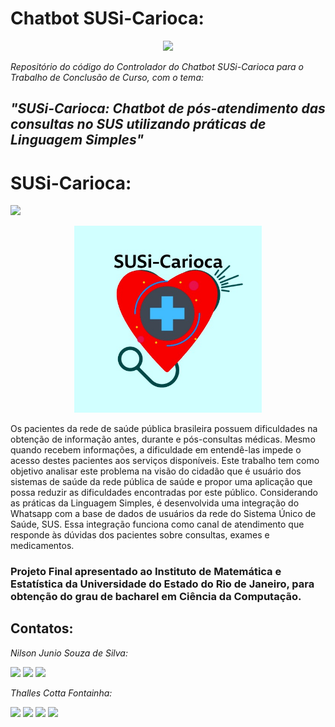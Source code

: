 # **Chatbot SUSi-Carioca**: 

<p align="center">
<img src="https://www.uerj.br/wp-content/uploads/2017/09/logo_uerj_pb.jpg" width="250"/>

*Repositório do código do Controlador do Chatbot SUSi-Carioca para o Trabalho de Conclusão de Curso, com o tema:*

## *"SUSi-Carioca: Chatbot de pós-atendimento das consultas no SUS utilizando práticas de Linguagem Simples"*

# **SUSi-Carioca:**
<a href="https://wa.me/5521983617532" target="_blank"><img src="https://img.shields.io/badge/WhatsApp-25D366?style=for-the-badge&logo=whatsapp&logoColor=white" target="_blank"></a>

<p align="center">
<img src="logo.jpeg" width="300"/>
   
Os pacientes da rede de saúde pública brasileira possuem dificuldades na obtenção de informação antes, durante e pós-consultas médicas. Mesmo quando recebem informações, a dificuldade em entendê-las impede o acesso destes pacientes aos serviços disponíveis. Este trabalho tem como objetivo analisar este problema na visão do cidadão que é usuário dos sistemas de saúde da rede pública de saúde e propor uma aplicação que possa reduzir as dificuldades encontradas por este público. Considerando as práticas da Linguagem Simples, é desenvolvida uma integração do Whatsapp com a base de dados de usuários da rede do Sistema Único de Saúde, SUS. Essa integração funciona como canal de atendimento que responde às dúvidas dos pacientes sobre consultas, exames e medicamentos.


### Projeto Final apresentado ao Instituto de Matemática e Estatística da Universidade do Estado do Rio de Janeiro, para obtenção do grau de bacharel em Ciência da Computação.



## Contatos:

*Nilson Junio Souza de Silva:*
<div>
<a href="https://github.com/nilsonj23"  target="_blank"><img src="https://img.shields.io/badge/GitHub-100000?style=for-the-badge&logo=github&logoColor=white" target="_blank"></a>
<a href = "mailto:nilsonj23@gmail.com"><img src="https://img.shields.io/badge/Gmail-D14836?style=for-the-badge&logo=gmail&logoColor=white" target="_blank"></a>
<a href="https://www.linkedin.com/in/nilson-junio/" target="_blank"><img src="https://img.shields.io/badge/-LinkedIn-%230077B5?style=for-the-badge&logo=linkedin&logoColor=white" target="_blank"></a>   
</div>

*Thalles Cotta Fontainha:*
<div>
<a href="https://github.com/thallescotta"  target="_blank"><img src="https://img.shields.io/badge/GitHub-100000?style=for-the-badge&logo=github&logoColor=white" target="_blank"></a>
<a href = "mailto:cfthalles@gmail.com   "><img src="https://img.shields.io/badge/Gmail-D14836?style=for-the-badge&logo=gmail&logoColor=white" target="_blank"></a>
<a href="https://www.linkedin.com/in/thallescotta/" target="_blank"><img src="https://img.shields.io/badge/-LinkedIn-%230077B5?style=for-the-badge&logo=linkedin&logoColor=white" target="_blank"></a>   <a href="https://www.youtube.com/user/xthallescotta/" target="_blank"><img src="https://img.shields.io/badge/YouTube-FF0000?style=for-the-badge&logo=youtube&logoColor=white" target="_blank"></a>
</div>